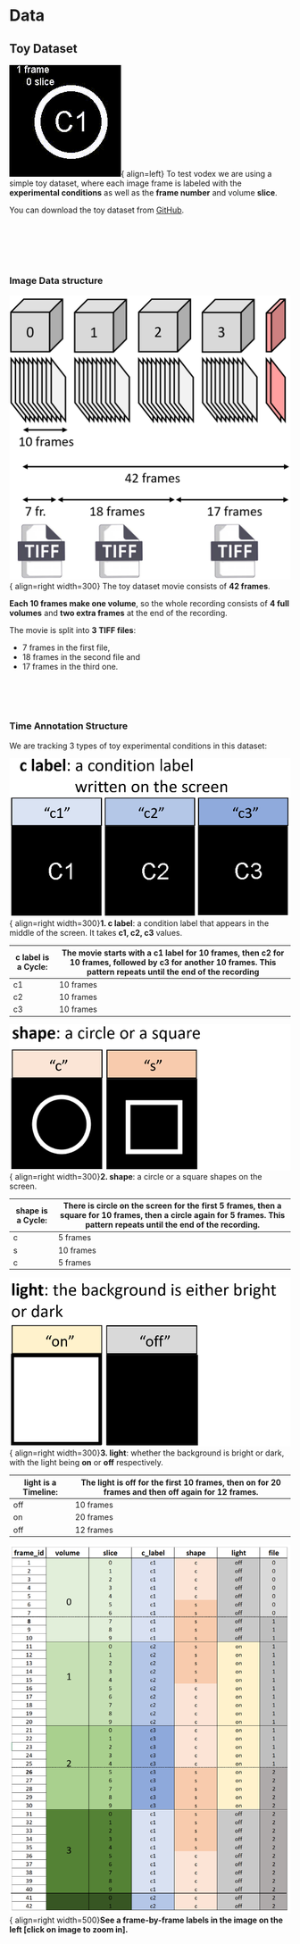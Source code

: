 # Data

## Toy Dataset

![Toy Movie](assets/test_movie.gif){ align=left} To test vodex we are using a simple toy dataset, where each image frame is labeled with the **experimental conditions** as well as the **frame number** and volume **slice**.

You can download the toy dataset from [GitHub](https://github.com/LemonJust/vodex/tree/main/data/test/test_movie).
<br /> <br /><br /> <br /><br /> <br />

### Image Data structure

![Toy Movie](assets/data_frames.png){ align=right width=300} The toy dataset movie consists of **42 frames**.

**Each 10 frames make one volume**, so the whole recording consists of **4 full volumes** and **two extra frames** at the end of the recording.

The movie is split into **3 TIFF files**:

- 7 frames in the first file,
- 18 frames in the second file and
- 17 frames in the third one.

<br /> <br /><br />

### Time Annotation Structure

We are tracking 3 types of toy experimental conditions in this dataset:

![Toy Movie](assets/data_annotation_a1.png){ align=right width=300}**1. c label**: a condition label that appears in the middle of the screen. It takes **c1, c2, c3** values.

| c label is a Cycle: | The movie starts with a c1 label for 10 frames, then c2 for 10 frames, followed by c3 for another 10 frames. This pattern repeats until the end of the recording  |  
| ----- | -------- |
| c1 | 10 frames |
| c2 | 10 frames |
| c3 | 10 frames |

![Toy Movie](assets/data_annotation_a2.png){ align=right width=300}**2. shape**: a circle or a square shapes on the screen.

| shape is a Cycle: | There is circle on the screen for the first 5 frames, then a square for 10 frames, then a circle again for 5 frames. This pattern repeats until the end of the recording.|
| ----- | -------- |
| c | 5 frames |
| s | 10 frames |
| c | 5 frames |

![Toy Movie](assets/data_annotation_a3.png){ align=right width=300}**3. light**: whether the background is bright or dark, with the light being **on** or **off** respectively.

| light is a Timeline: | The light is off for the first 10 frames, then on for 20 frames and then off again for 12 frames.|
| ----- | -------- |
| off | 10 frames |
| on | 20 frames |
| off | 12 frames |

![Toy Movie](assets/data_annotation_b.png){ align=right width=500}**See a frame-by-frame labels in the image on the left [click on image to zoom in].**

